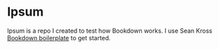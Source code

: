 # Ipsum

Ipsum is a repo I created to test how Bookdown works. I use Sean Kross [Bookdown boilerplate](https://github.com/seankross/bookdown-start) to get started.
